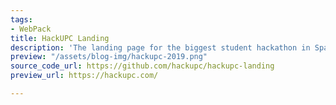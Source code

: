 ```yaml
---
tags:
- WebPack
title: HackUPC Landing
description: 'The landing page for the biggest student hackathon in Spain. '
preview: "/assets/blog-img/hackupc-2019.png"
source_code_url: https://github.com/hackupc/hackupc-landing
preview_url: https://hackupc.com/

---
```

